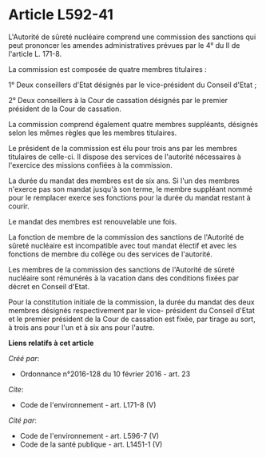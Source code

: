 # Article L592-41

L'Autorité de sûreté nucléaire comprend une commission des sanctions qui peut prononcer les amendes administratives prévues
par le 4° du II de l'article L. 171-8. 

La commission est composée de quatre membres titulaires : 

1° Deux conseillers d'Etat désignés par le vice-président du Conseil d'Etat ; 

2° Deux conseillers à la Cour de cassation désignés par le premier président de la Cour de cassation. 

La commission comprend également quatre membres suppléants, désignés selon les mêmes règles que les membres titulaires. 

Le président de la commission est élu pour trois ans par les membres titulaires de celle-ci. Il dispose des services de
l'autorité nécessaires à l'exercice des missions confiées à la commission. 

La durée du mandat des membres est de six ans. Si l'un des membres n'exerce pas son mandat jusqu'à son terme, le membre
suppléant nommé pour le remplacer exerce ses fonctions pour la durée du mandat restant à courir. 

Le mandat des membres est renouvelable une fois. 

La fonction de membre de la commission des sanctions de l'Autorité de sûreté nucléaire est incompatible avec tout mandat
électif et avec les fonctions de membre du collège ou des services de l'autorité. 

Les membres de la commission des sanctions de l'Autorité de sûreté nucléaire sont rémunérés à la vacation dans des conditions
fixées par décret en Conseil d'Etat. 

Pour la constitution initiale de la commission, la durée du mandat des deux membres désignés respectivement par le vice-
président du Conseil d'Etat et le premier président de la Cour de cassation est fixée, par tirage au sort, à trois ans pour
l'un et à six ans pour l'autre.

**Liens relatifs à cet article**

_Créé par_:

  - Ordonnance n°2016-128 du 10 février 2016 - art. 23

_Cite_:

  - Code de l'environnement - art. L171-8 (V)

_Cité par_:

  - Code de l'environnement - art. L596-7 (V)
  - Code de la santé publique - art. L1451-1 (V)
